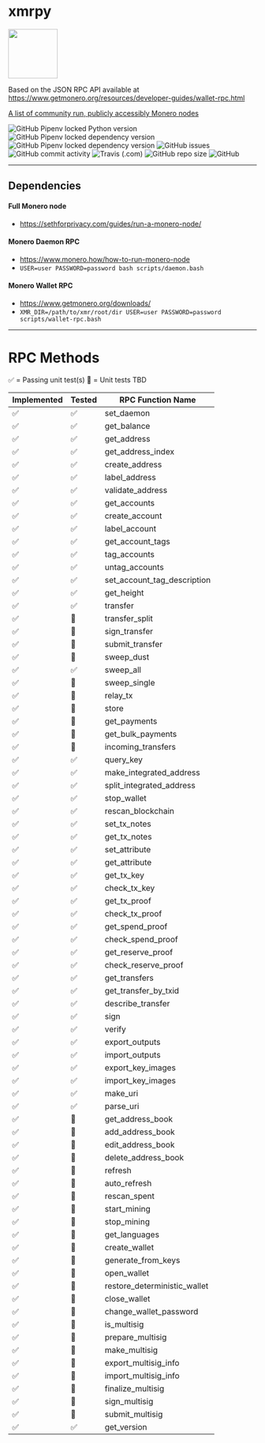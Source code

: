 # xmrpy
<img src='https://upload.wikimedia.org/wikipedia/commons/thumb/2/2d/Monero-Logo.svg/1280px-Monero-Logo.svg.png' height='100'>

Based on the JSON RPC API available at https://www.getmonero.org/resources/developer-guides/wallet-rpc.html

[A list of community run, publicly accessibly Monero nodes](https://monero.fail/)

![GitHub Pipenv locked Python version](https://img.shields.io/github/pipenv/locked/python-version/aar3/xmrpy)
![GitHub Pipenv locked dependency version](https://img.shields.io/github/pipenv/locked/dependency-version/aar3/xmrpy/httpx)
![GitHub Pipenv locked dependency version](https://img.shields.io/github/pipenv/locked/dependency-version/aar3/xmrpy/dev/pytest)
![GitHub issues](https://img.shields.io/github/issues/aar3/xmrpy)
![GitHub commit activity](https://img.shields.io/github/commit-activity/m/aar3/xmrpy)
![Travis (.com)](https://img.shields.io/travis/com/aar3/xmrpy)
![GitHub repo size](https://img.shields.io/github/repo-size/aar3/xmrpy)
![GitHub](https://img.shields.io/github/license/aar3/xmrpy)

<hr/>

## Dependencies

#### Full Monero node
- https://sethforprivacy.com/guides/run-a-monero-node/

#### Monero Daemon RPC
- https://www.monero.how/how-to-run-monero-node
- `USER=user PASSWORD=password bash scripts/daemon.bash`

#### Monero Wallet RPC
- https://www.getmonero.org/downloads/
- `XMR_DIR=/path/to/xmr/root/dir USER=user PASSWORD=password scripts/wallet-rpc.bash`


<hr/>

# RPC Methods
✅ = Passing unit test(s)
🚫 = Unit tests TBD

| Implemented | Tested | RPC Function Name |
| -- | --- | ------ |
| ✅ | ✅ | set_daemon |
| ✅ | ✅ | get_balance |
| ✅ | ✅ | get_address |
| ✅ | ✅ | get_address_index |
| ✅ | ✅ | create_address |
| ✅ | ✅ | label_address |
| ✅ | ✅ | validate_address |
| ✅ | ✅ | get_accounts |
| ✅ | ✅ | create_account |
| ✅ | ✅ | label_account |
| ✅ | ✅ | get_account_tags |
| ✅ | ✅ | tag_accounts |
| ✅ | ✅ | untag_accounts |
| ✅ | ✅ | set_account_tag_description |
| ✅ | ✅ | get_height |
| ✅ | ✅ | transfer |
| ✅ | 🚫 | transfer_split |
| ✅ | 🚫 | sign_transfer |
| ✅ | 🚫 | submit_transfer |
| ✅ | 🚫 | sweep_dust |
| ✅ | ✅ | sweep_all |
| ✅ | 🚫 | sweep_single |
| ✅ | 🚫 | relay_tx |
| ✅ | 🚫 | store |
| ✅ | 🚫 | get_payments |
| ✅ | 🚫 | get_bulk_payments |
| ✅ | 🚫 | incoming_transfers |
| ✅ | ✅ | query_key |
| ✅ | ✅ | make_integrated_address |
| ✅ | ✅ | split_integrated_address |
| ✅ | ✅ | stop_wallet |
| ✅ | ✅ | rescan_blockchain |
| ✅ | ✅ | set_tx_notes |
| ✅ | ✅ | get_tx_notes |
| ✅ | ✅ | set_attribute |
| ✅ | ✅ | get_attribute |
| ✅ | ✅ | get_tx_key |
| ✅ | ✅ | check_tx_key |
| ✅ | ✅ | get_tx_proof |
| ✅ | ✅ | check_tx_proof |
| ✅ | ✅ | get_spend_proof |
| ✅ | ✅ | check_spend_proof |
| ✅ | ✅ | get_reserve_proof |
| ✅ | ✅ | check_reserve_proof |
| ✅ | ✅ | get_transfers |
| ✅ | ✅ | get_transfer_by_txid |
| ✅ | ✅ | describe_transfer |
| ✅ | ✅ | sign |
| ✅ | ✅ | verify |
| ✅ | ✅ | export_outputs |
| ✅ | ✅ | import_outputs |
| ✅ | ✅ | export_key_images |
| ✅ | ✅ | import_key_images |
| ✅ | ✅ | make_uri |
| ✅ | ✅ | parse_uri |
| ✅ | 🚫 | get_address_book |
| ✅ | 🚫 |  add_address_book |
| ✅ | 🚫 | edit_address_book |
| ✅ | 🚫 | delete_address_book |
| ✅ | 🚫 | refresh |
| ✅ | 🚫 | auto_refresh |
| ✅  | 🚫 | rescan_spent |
| ✅  | 🚫 | start_mining |
| ✅ | 🚫 | stop_mining |
| ✅ | 🚫 | get_languages |
| ✅ | 🚫 | create_wallet |
| ✅ | 🚫 | generate_from_keys |
| ✅ | 🚫 | open_wallet |
| ✅ | 🚫 | restore_deterministic_wallet |
| ✅ | 🚫 | close_wallet |
| ✅ | 🚫 | change_wallet_password |
| ✅ | 🚫 | is_multisig |
| ✅ | 🚫 | prepare_multisig |
| ✅ | 🚫 | make_multisig |
| ✅ | 🚫 | export_multisig_info |
| ✅ | 🚫 | import_multisig_info |
| ✅ | 🚫 | finalize_multisig |
| ✅ | 🚫 | sign_multisig |
| ✅ | 🚫 | submit_multisig |
| ✅ | ✅ | get_version |
